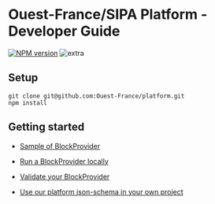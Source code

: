 # Ouest-France/SIPA Platform - Developer Guide

[![NPM version](https://img.shields.io/npm/v/@ouest-france/schemas.svg)](https://www.npmjs.com/package/@ouest-france/schemas)
![extra](https://img.shields.io/badge/actively%20maintained-yes-ff69b4.svg?)

<!-- @todo add "get help on slack" link here -->

## Setup

```
git clone git@github.com:Ouest-France/platform.git
npm install
```

## Getting started

<!-- * [What a BlockProvider is? How it works?](/packages/blockprovider-example) -->

* [Sample of BlockProvider](/packages/blockprovider-example)
* [Run a BlockProvider locally](/packages/blockprovider-runner)
* [Validate your BlockProvider](/packages/validator-server)
* [Use our platform json-schema in your own project](/packages/schemas)

  <!-- * [Validate BlockProvider output](/packages/blockprovider-validator) -->
